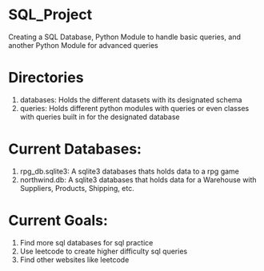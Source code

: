 # SQL_Project
Creating a SQL Database, Python Module to handle basic queries, and another Python Module for advanced queries

# Directories
1. databases: Holds the different datasets with its designated schema
2. queries: Holds different python modules with queries or even classes with queries built in for the designated database

# Current Databases:
1. rpg_db.sqlite3: A sqlite3 databases thats holds data to a rpg game
2. northwind.db: A sqlite3 databases that holds data for a Warehouse with Suppliers, Products, Shipping, etc.

# Current Goals:
1. Find more sql databases for sql practice
2. Use leetcode to create higher difficulty sql queries
3. Find other websites like leetcode